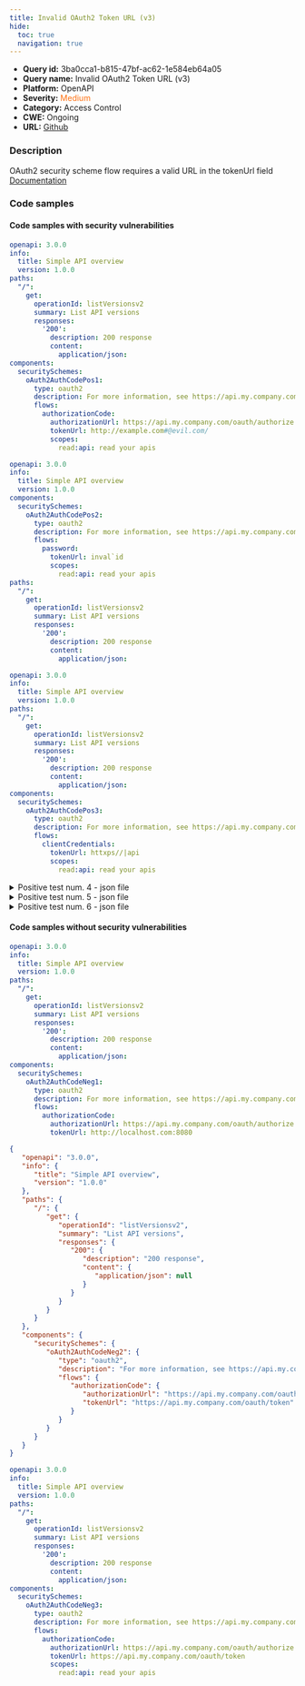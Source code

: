 ```yaml
---
title: Invalid OAuth2 Token URL (v3)
hide:
  toc: true
  navigation: true
---
```


<style>
  .highlight .hll {
    background-color: #ff171742;
  }
  .md-content {
    max-width: 1100px;
    margin: 0 auto;
  }
</style>

-   **Query id:** 3ba0cca1-b815-47bf-ac62-1e584eb64a05
-   **Query name:** Invalid OAuth2 Token URL (v3)
-   **Platform:** OpenAPI
-   **Severity:** <span style="color:#ff7213">Medium</span>
-   **Category:** Access Control
-   **CWE:** Ongoing
-   **URL:** [Github](https://github.com/Checkmarx/kics/tree/master/assets/queries/openAPI/3.0/invalid_oauth2_token_url)

### Description
OAuth2 security scheme flow requires a valid URL in the tokenUrl field<br>
[Documentation](https://swagger.io/specification/#oauth-flow-object)

### Code samples
#### Code samples with security vulnerabilities
```yaml title="Positive test num. 1 - yaml file" hl_lines="23"
openapi: 3.0.0
info:
  title: Simple API overview
  version: 1.0.0
paths:
  "/":
    get:
      operationId: listVersionsv2
      summary: List API versions
      responses:
        '200':
          description: 200 response
          content:
            application/json:
components:
  securitySchemes:
    oAuth2AuthCodePos1:
      type: oauth2
      description: For more information, see https://api.my.company.com/docs/oauth
      flows:
        authorizationCode:
          authorizationUrl: https://api.my.company.com/oauth/authorize
          tokenUrl: http://example.com#@evil.com/
          scopes:
            read:api: read your apis

```
```yaml title="Positive test num. 2 - yaml file" hl_lines="12"
openapi: 3.0.0
info:
  title: Simple API overview
  version: 1.0.0
components:
  securitySchemes:
    oAuth2AuthCodePos2:
      type: oauth2
      description: For more information, see https://api.my.company.com/docs/oauth
      flows:
        password:
          tokenUrl: inval`id
          scopes:
            read:api: read your apis
paths:
  "/":
    get:
      operationId: listVersionsv2
      summary: List API versions
      responses:
        '200':
          description: 200 response
          content:
            application/json:

```
```yaml title="Positive test num. 3 - yaml file" hl_lines="22"
openapi: 3.0.0
info:
  title: Simple API overview
  version: 1.0.0
paths:
  "/":
    get:
      operationId: listVersionsv2
      summary: List API versions
      responses:
        '200':
          description: 200 response
          content:
            application/json:
components:
  securitySchemes:
    oAuth2AuthCodePos3:
      type: oauth2
      description: For more information, see https://api.my.company.com/docs/oauth
      flows:
        clientCredentials:
          tokenUrl: httxps//|api
          scopes:
            read:api: read your apis

```
<details><summary>Positive test num. 4 - json file</summary>

```json hl_lines="31"
{
  "openapi": "3.0.0",
  "info": {
    "title": "Simple API overview",
    "version": "1.0.0"
  },
  "paths": {
    "/": {
      "get": {
        "operationId": "listVersionsv2",
        "summary": "List API versions",
        "responses": {
          "200": {
            "description": "200 response",
            "content": {
              "application/json": null
            }
          }
        }
      }
    }
  },
  "components": {
    "securitySchemes": {
      "oAuth2AuthCodePos1": {
        "type": "oauth2",
        "description": "For more information, see https://api.my.company.com/docs/oauth",
        "flows": {
          "authorizationCode": {
            "authorizationUrl": "https://api.my.company.com/oauth/authorize",
            "tokenUrl": "http://example.com#@evil.com/",
            "scopes": {
              "read:api": "read your apis"
            }
          }
        }
      }
    }
  }
}

```
</details>
<details><summary>Positive test num. 5 - json file</summary>

```json hl_lines="14"
{
  "openapi": "3.0.0",
  "info": {
    "title": "Simple API overview",
    "version": "1.0.0"
  },
  "components": {
    "securitySchemes": {
      "oAuth2AuthCodePos2": {
        "type": "oauth2",
        "description": "For more information, see https://api.my.company.com/docs/oauth",
        "flows": {
          "password": {
            "tokenUrl": "inval`id",
            "scopes": {
              "read:api": "read your apis"
            }
          }
        }
      }
    }
  },
  "paths": {
    "/": {
      "get": {
        "operationId": "listVersionsv2",
        "summary": "List API versions",
        "responses": {
          "200": {
            "description": "200 response",
            "content": {
              "application/json": null
            }
          }
        }
      }
    }
  }
}

```
</details>
<details><summary>Positive test num. 6 - json file</summary>

```json hl_lines="30"
{
  "openapi": "3.0.0",
  "info": {
    "title": "Simple API overview",
    "version": "1.0.0"
  },
  "paths": {
    "/": {
      "get": {
        "operationId": "listVersionsv2",
        "summary": "List API versions",
        "responses": {
          "200": {
            "description": "200 response",
            "content": {
              "application/json": null
            }
          }
        }
      }
    }
  },
  "components": {
    "securitySchemes": {
      "oAuth2AuthCodePos3": {
        "type": "oauth2",
        "description": "For more information, see https://api.my.company.com/docs/oauth",
        "flows": {
          "clientCredentials": {
            "tokenUrl": "httxps//|api",
            "scopes": {
              "read:api": "read your apis"
            }
          }
        }
      }
    }
  }
}

```
</details>


#### Code samples without security vulnerabilities
```yaml title="Negative test num. 1 - yaml file"
openapi: 3.0.0
info:
  title: Simple API overview
  version: 1.0.0
paths:
  "/":
    get:
      operationId: listVersionsv2
      summary: List API versions
      responses:
        '200':
          description: 200 response
          content:
            application/json:
components:
  securitySchemes:
    oAuth2AuthCodeNeg1:
      type: oauth2
      description: For more information, see https://api.my.company.com/docs/oauth
      flows:
        authorizationCode:
          authorizationUrl: https://api.my.company.com/oauth/authorize
          tokenUrl: http://localhost.com:8080

```
```json title="Negative test num. 2 - json file"
{
   "openapi": "3.0.0",
   "info": {
      "title": "Simple API overview",
      "version": "1.0.0"
   },
   "paths": {
      "/": {
         "get": {
            "operationId": "listVersionsv2",
            "summary": "List API versions",
            "responses": {
               "200": {
                  "description": "200 response",
                  "content": {
                     "application/json": null
                  }
               }
            }
         }
      }
   },
   "components": {
      "securitySchemes": {
         "oAuth2AuthCodeNeg2": {
            "type": "oauth2",
            "description": "For more information, see https://api.my.company.com/docs/oauth",
            "flows": {
               "authorizationCode": {
                  "authorizationUrl": "https://api.my.company.com/oauth/authorize",
                  "tokenUrl": "https://api.my.company.com/oauth/token"
               }
            }
         }
      }
   }
}

```
```yaml title="Negative test num. 3 - yaml file"
openapi: 3.0.0
info:
  title: Simple API overview
  version: 1.0.0
paths:
  "/":
    get:
      operationId: listVersionsv2
      summary: List API versions
      responses:
        '200':
          description: 200 response
          content:
            application/json:
components:
  securitySchemes:
    oAuth2AuthCodeNeg3:
      type: oauth2
      description: For more information, see https://api.my.company.com/docs/oauth
      flows:
        authorizationCode:
          authorizationUrl: https://api.my.company.com/oauth/authorize
          tokenUrl: https://api.my.company.com/oauth/token
          scopes:
            read:api: read your apis

```
